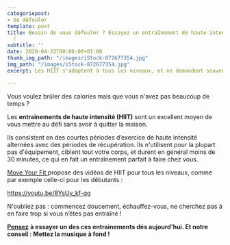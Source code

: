 ```yaml
---
categoriepost:
- Se défouler
template: post
title: Besoin de vous défouler ? Essayez un entraînement de haute intensité aujourd'hui
  !
subtitle: ''
date: 2020-04-22T00:00:00+01:00
thumb_img_path: "/images/iStock-872677354.jpg"
img_path: "/images/iStock-872677354.jpg"
excerpt: Les HIIT s'adaptent à tous les niveaux, et ne demandent souvent aucun équipement.

---
```

Vous voulez brûler des calories mais que vous n'avez pas beaucoup de temps ?

Les **entrainements de haute intensité (HIIT)** sont un excellent moyen de vous mettre au défi sans avoir à quitter la maison.

Ils consistent en des courtes périodes d’exercice de haute intensité alternées avec des périodes de récupération. Ils n'utilisent pour la plupart pas d'équipement, ciblent tout votre corps, et durent en général moins de 30 minutes, ce qui en fait un entraînement parfait à faire chez vous.

[Move Your Fit ](https://www.moveyourfit.com/hiit/)propose des vidéos de HIIT pour tous les niveaux, comme par exemple celle-ci pour les débutants :

https://youtu.be/8YsUv_kf-qg

N'oubliez pas : commencez doucement, échauffez-vous, ne cherchez pas à en faire trop si vous n’êtes pas entraîné !

[**Pensez**](https://youtu.be/8YsUv_kf-qg) **à essayer un des ces entrainements dés aujourd'hui. Et notre conseil : Mettez la musique à fond !**